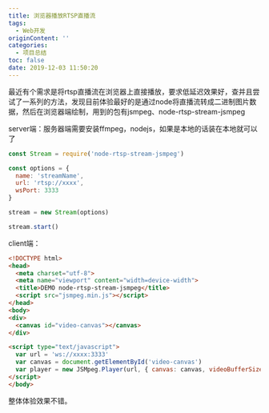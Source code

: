 ```yaml
---
title: 浏览器播放RTSP直播流
tags:
  - Web开发
originContent: ''
categories:
  - 项目总结
toc: false
date: 2019-12-03 11:50:20
---
```


最近有个需求是将rtsp直播流在浏览器上直接播放，要求低延迟效果好，查并且尝试了一系列的方法，发现目前体验最好的是通过node将直播流转成二进制图片数据，然后在浏览器端绘制，用到的包有jsmpeg、node-rtsp-stream-jsmpeg

server端：服务器端需要安装ffmpeg，nodejs，如果是本地的话装在本地就可以了

```javascript
const Stream = require('node-rtsp-stream-jsmpeg')

const options = {
  name: 'streamName',
  url: 'rtsp://xxxx',
  wsPort: 3333
}

stream = new Stream(options)

stream.start()
```

client端：

```html
<!DOCTYPE html>
<head>
  <meta charset="utf-8">
  <meta name="viewport" content="width=device-width">
  <title>DEMO node-rtsp-stream-jsmpeg</title>
  <script src="jsmpeg.min.js"></script>
</head>
<body>
<div>
  <canvas id="video-canvas"></canvas>
</div>

<script type="text/javascript">
  var url = 'ws://xxxx:3333'
  var canvas = document.getElementById('video-canvas')
  var player = new JSMpeg.Player(url, { canvas: canvas, videoBufferSize: 1024*1024 })
</script>
</body>
```

整体体验效果不错。
